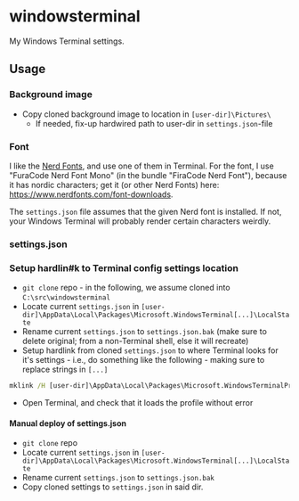 # windowsterminal
My Windows Terminal settings.

## Usage

### Background image

* Copy cloned background image to location in `[user-dir]\Pictures\`
  * If needed, fix-up hardwired path to user-dir in `settings.json`-file

### Font

I like the [Nerd Fonts](https://github.com/ryanoasis/nerd-fonts/), and use one of them in Terminal. For the font, I use "FuraCode Nerd Font Mono" (in the bundle "FiraCode Nerd Font"), because it has nordic characters; get it (or other Nerd Fonts) here: <https://www.nerdfonts.com/font-downloads>.

The `settings.json` file assumes that the given Nerd font is installed. If not, your Windows Terminal will probably render certain characters weirdly.

### settings.json

### Setup hardlin#k to Terminal config settings location

* `git clone` repo - in the following, we assume cloned into `C:\src\windowsterminal`
* Locate current `settings.json` in `[user-dir]\AppData\Local\Packages\Microsoft.WindowsTerminal[...]\LocalState`
* Rename current `settings.json` to `settings.json.bak` (make sure to delete original; from a non-Terminal shell, else it will recreate)
* Setup hardlink from cloned `settings.json` to where Terminal looks for it's settings - i.e., do something like the following - making sure to replace strings in `[...]`

```cmd
mklink /H [user-dir]\AppData\Local\Packages\Microsoft.WindowsTerminalPreview_[somestring]\LocalState\settings.json C:\src\windowsterminal\settings.json
```

* Open Terminal, and check that it loads the profile without error

#### Manual deploy of settings.json

* `git clone` repo
* Locate current `settings.json` in `[user-dir]\AppData\Local\Packages\Microsoft.WindowsTerminal[...]\LocalState`
* Rename current `settings.json` to `settings.json.bak`
* Copy cloned settings to `settings.json` in said dir.

